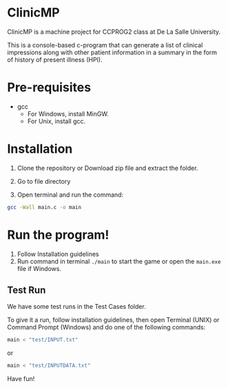 # ClinicMP
ClinicMP is a machine project for CCPROG2 class at De La Salle University.

This is a console-based c-program that can generate a list of clinical impressions along with other patient information in a summary in the form of history of present illness (HPI).

# Pre-requisites
- gcc
    - For Windows, install MinGW.
    - For Unix, install gcc.

# Installation
1. Clone the repository or Download zip file and extract the folder.

2. Go to file directory

3. Open terminal and run the command:
```bash
gcc -Wall main.c -o main
```

# Run the program!
1. Follow Installation guidelines
2. Run command in terminal `./main` to start the game or open the `main.exe` file if Windows.

## Test Run
We have some test runs in the Test Cases folder.

To give it a run, follow installation guidelines, then open Terminal (UNIX) or Command Prompt (Windows) and do one of the following commands:

```bash
main < "test/INPUT.txt"
```
or
```bash
main < "test/INPUTDATA.txt"
```


Have fun!
